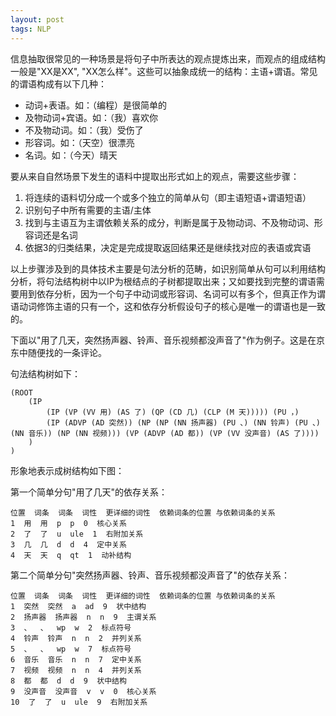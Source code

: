 ```yaml
---
layout: post
tags: NLP
---
```


信息抽取很常见的一种场景是将句子中所表达的观点提炼出来，而观点的组成结构一般是"XX是XX", "XX怎么样"。这些可以抽象成统一的结构：主语+谓语。常见的谓语构成有以下几种：

- 动词+表语。如：（编程）是很简单的
- 及物动词+宾语。如：（我）喜欢你
- 不及物动词。如：（我）受伤了
- 形容词。如：（天空）很漂亮
- 名词。如：（今天）晴天

要从来自自然场景下发生的语料中提取出形式如上的观点，需要这些步骤：

1. 将连续的语料切分成一个或多个独立的简单从句（即主语短语+谓语短语）
2. 识别句子中所有需要的主语/主体
3. 找到与主语互为主谓依赖关系的成分，判断是属于及物动词、不及物动词、形容词还是名词
4. 依据3的归类结果，决定是完成提取返回结果还是继续找对应的表语或宾语

以上步骤涉及到的具体技术主要是句法分析的范畴，如识别简单从句可以利用结构分析，将句法结构树中以IP为根结点的子树都提取出来；又如要找到完整的谓语需要用到依存分析，因为一个句子中动词或形容词、名词可以有多个，但真正作为谓语动词修饰主语的只有一个，这和依存分析假设句子的核心是唯一的谓语也是一致的。

下面以"用了几天，突然扬声器、铃声、音乐视频都没声音了"作为例子。这是在京东中随便找的一条评论。

句法结构树如下：

```
(ROOT
	(IP
		(IP (VP (VV 用) (AS 了) (QP (CD 几) (CLP (M 天))))) (PU ，)
		(IP (ADVP (AD 突然)) (NP (NP (NN 扬声器) (PU 、) (NN 铃声) (PU 、) (NN 音乐)) (NP (NN 视频))) (VP (ADVP (AD 都)) (VP (VV 没声音) (AS 了))))
	)
)
```

形象地表示成树结构如下图：


第一个简单分句"用了几天"的依存关系：

```
位置  词条  词条  词性  更详细的词性  依赖词条的位置 与依赖词条的关系
1  用  用  p  p  0  核心关系
2  了  了  u  ule  1  右附加关系
3  几  几  d  d  4  定中关系
4  天  天  q  qt  1  动补结构
```

第二个简单分句"突然扬声器、铃声、音乐视频都没声音了"的依存关系：

```
位置  词条  词条  词性  更详细的词性  依赖词条的位置 与依赖词条的关系
1  突然  突然  a  ad  9  状中结构
2  扬声器  扬声器  n  n  9  主谓关系
3  、  、  wp  w  2  标点符号
4  铃声  铃声  n  n  2  并列关系
5  、  、  wp  w  7  标点符号
6  音乐  音乐  n  n  7  定中关系
7  视频  视频  n  n  4  并列关系
8  都  都  d  d  9  状中结构
9  没声音  没声音  v  v  0  核心关系
10  了  了  u  ule  9  右附加关系
```

